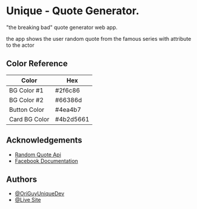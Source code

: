 
#  Unique - Quote Generator.

"the breaking bad" quote generator web app.

the app shows the user random quote from the famous series with attribute to the actor
## Color Reference

| Color             | Hex                                                                |
| ----------------- | ------------------------------------------------------------------ |
| BG Color #1 |  #2f6c86 |
| BG Color #2 |  #66386d |
| Button Color | #4ea4b7 |
| Card BG Color | #4b2d5661 |


## Acknowledgements

 - [Random Quote Api](https://github.com/shevabam/breaking-bad-quotes)
 - [Facebook Documentation](https://developers.facebook.com/docs/)


## Authors

- [@OriGuyUniqueDev](https://github.com/OriGuyUniqueDev/Quote-Generator)
- [@Live Site](https://unique-quote-generator.netlify.app/)


